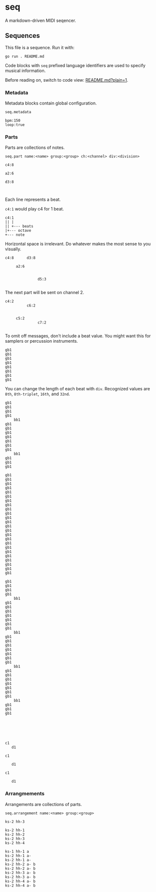 # seq

A markdown-driven MIDI seqencer.

## Sequences

This file is a sequence. Run it with:

```
go run . README.md
```

Code blocks with `seq` prefixed language identifiers are used to specify musical
information.

Before reading on, switch to code view: [README.md?plain=1](README.md?plain=1).

### Metadata

Metadata blocks contain global configuration.

`seq.metadata`

```seq.metadata
bpm:150
loop:true
```

### Parts

Parts are collections of notes.

`seq.part name:<name> group:<group> ch:<channel> div:<division>`

```seq.part name:a
c4:8

a2:6

d3:8



```

Each line represents a beat.

`c4:1` would play c4 for 1 beat.

```
c4:1
|| |
|| +--- beats
|+--- octave
+--- note
```

Horizontal space is irrelevant. Do whatever makes the most sense to you
visually.

```seq.part name:a-
c4:8      d3:8

     a2:6


               d5:3


```

The next part will be sent on channel 2.

```seq.part name:b ch:2
c4:2
          c6:2


     c5:2
               c7:2


```

To omit off messages, don't include a beat value. You might want this for
samplers or percussion instruments.

```seq.part name:hh-1 group:drums ch:16
gb1
gb1
gb1
gb1
gb1
gb1
gb1
gb1
```

You can change the length of each beat with `div`. Recognized values are `8th`,
`8th-triplet`, `16th`, and `32nd`.

```seq.part name:hh-2 group:drums ch:16 div:8th
gb1
gb1
gb1
gb1
    bb1
gb1
gb1
gb1
gb1
gb1
gb1
gb1
    bb1
gb1
gb1
gb1
```

```seq.part name:hh-3 group:drums ch:16 div:8th-triplet
gb1
gb1
gb1
gb1
gb1
gb1
gb1
gb1
gb1
gb1
gb1
gb1
gb1
gb1
gb1
gb1
gb1
gb1
gb1
gb1
gb1
gb1
gb1
gb1
```

```seq.part name:hh-4 group:drums ch:16 div:16th
gb1
gb1
gb1
gb1
    bb1
gb1
gb1
gb1
gb1
gb1
gb1
gb1
    bb1
gb1
gb1
gb1
gb1
gb1
gb1
gb1
    bb1
gb1
gb1
gb1
gb1
gb1
gb1
gb1
    bb1
gb1
gb1
gb1
```

```seq.part name:ks-1 group:drums ch:16





c1
   d1

```

```seq.part name:ks-2 group:drums ch:16
c1

   d1

c1

   d1

```

### Arrangmements

Arrangements are collections of parts.

`seq.arrangement name:<name> group:<group>`

```seq.arrangement name:tlteswt group:drums
ks-2 hh-3
```

```seq.arrangement name:kshh group:drums
ks-2 hh-1
ks-2 hh-2
ks-2 hh-3
ks-2 hh-4
```

```seq.arrangement name:all group:last
ks-1 hh-1 a
ks-2 hh-1 a-
ks-2 hh-1 a-
ks-2 hh-2 a- b
ks-2 hh-2 a- b
ks-2 hh-3 a- b
ks-2 hh-3 a- b
ks-2 hh-4 a- b
ks-2 hh-4 a- b
```
